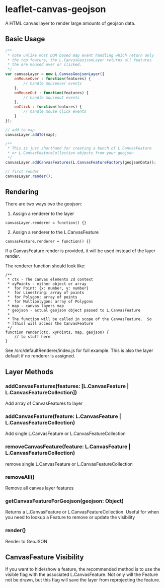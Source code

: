 # leaflet-canvas-geojson
A HTML canvas layer to render large amounts of geojson data.


## Basic Usage

```javascript
/**
 * note unlike most DOM based map event handling which return only
 * the top feature, the L.CanvasGeojsonLayer returns all features
 * the are moused over or clicked.
 */
var canvasLayer = new L.CanvasGeojsonLayer({
    onMouseOver : function(features) {
        // handle mouseover events
    },
    onMouseOut : function(features) {
        // handle mouseout events
    },
    onClick : function(features) {
        // handle mouse click events
    }
});

// add to map
canvasLayer.addTo(map);

/**
 * This is just shorthand for creating a bunch of L.CanvasFeature 
 * or L.CanvasFeatureCollection objects from your geojson
 */
canvasLayer.addCanvasFeatures(L.CanvasFeatureFactory(geojsonData));

// first render
canvasLayer.render();
```

## Rendering

There are two ways two the geojson:

1) Assign a renderer to the layer
```
canvasLayer.renderer = function() {}
```

2) Assign a renderer to the L.CanvasFeature
```
canvasFeature.renderer = function() {}
```

If a CanvasFeature render is provided, it will be used instead of the layer
render.

The renderer function should look like:
```
/**
 * ctx - The canvas elements 2d context
 * xyPoints - either object or array
 *  for Point: {x: number, y: number}
 *  for Linestring: array of points
 *  for Polygon: array of points
 *  for Multipolygon: array of Polygons
 * map - canvas layers map
 * geojson - actual geojson object passed to L.CanvasFeature
 *
 * The function will be called in scope of the CanvasFeature.  So
 * [this] will access the CanvasFeature
 */
function render(ctx, xyPoints, map, geojson) {
    // to stuff here
}
```

See /src/defaultRenderer/index.js for full example.  This is also the layer
default if no renderer is assigned.

## Layer Methods

### addCanvasFeatures(features: [L.CanvasFeature | L.CanvasFeatureCollection])

Add array of CanvasFeatures to layer

### addCanvasFeature(feature: L.CanvasFeature | L.CanvasFeatureCollection)

Add single L.CanvasFeature or L.CanvasFeatureCollection

### removeCanvasFeature(feature: L.CanvasFeature | L.CanvasFeatureCollection)

remove single L.CanvasFeature or L.CanvasFeatureCollection

### removeAll()

Remove all canvas layer features

### getCanvasFeatureForGeojson(geojson: Object)

Returns a L.CanvasFeature or L.CanvasFeatureCollection.  Useful for when you need
to lookup a Feature to remove or update the visibility

### render()

Render to GeoJSON

## CanvasFeature Visibility

If you want to hide/show a feature, the recommended method is to use the visible
flag with the associated L.CanvasFeature.  Not only will the Feature not be drawn,
but this flag will save the layer from reprojecting the feature.



